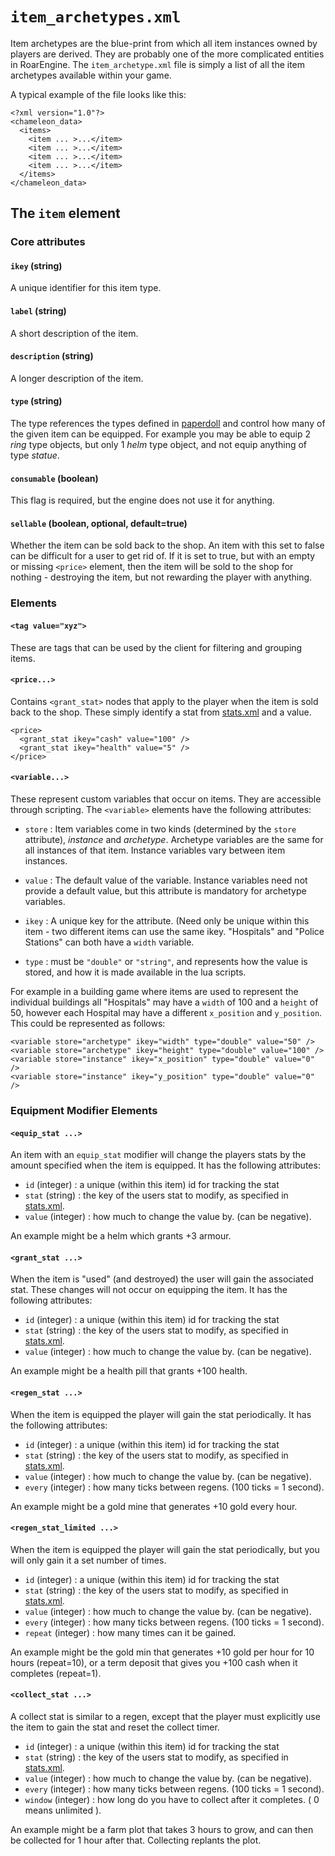 # `item_archetypes.xml`
Item archetypes are the blue-print from which all item instances owned by players are derived.  They are probably one of the more complicated entities in RoarEngine. The `item_archetype.xml` file is simply a list of all the item archetypes available within your game.

A typical example of the file looks like this:

~~~
<?xml version="1.0"?>
<chameleon_data>
  <items>
    <item ... >...</item>
    <item ... >...</item>
    <item ... >...</item>
    <item ... >...</item>
  </items>
</chameleon_data>
~~~

## The `item` element

### Core attributes

#### `ikey` (string)
A unique identifier for this item type.

#### `label` (string)
A short description of the item.

#### `description` (string)
A longer description of the item.

#### `type` (string)
The type references the types defined in [paperdoll](paperdoll.xml.md) and control how many of the given item can be equipped. For example you may be able to equip 2 *ring* type objects, but only 1 *helm* type object, and not equip anything of type *statue*.

#### `consumable` (boolean)
This flag is required, but the engine does not use it for anything.

#### `sellable` (boolean, optional, default=true)
Whether the item can be sold back to the shop. An item with this set to false can be difficult for a user to get rid of. If it is set to true, but with an empty or missing `<price>` element, then the item will be sold to the shop for nothing - destroying the item, but not rewarding the player with anything.

### Elements

#### `<tag value="xyz">`
These are tags that can be used by the client for filtering and grouping items.

#### `<price...>`
Contains `<grant_stat>` nodes that apply to the player when the item is sold back to the shop.
These simply identify a stat from [stats.xml](stats.xml.md) and a value.

~~~
<price>
  <grant_stat ikey="cash" value="100" />
  <grant_stat ikey="health" value="5" />
</price>
~~~

#### `<variable...>`
These represent custom variables that occur on items. They are accessible through scripting. The `<variable>` elements have the following attributes:

* `store` : Item variables come in two kinds (determined by the `store` attribute), *instance* and *archetype*. Archetype variables are the same for all instances of that item. Instance variables vary between item instances.

* `value` : The default value of the variable. Instance variables need not provide a default value, but this attribute is mandatory for archetype variables.

* `ikey` : A unique key for the attribute. (Need only be unique within this item - two different items can use the same ikey. "Hospitals" and "Police Stations" can both have a `width` variable.

* `type` : must be `"double"` or `"string"`, and represents how the value is stored, and how it is made available in the lua scripts.

For example in a building game where items are used to represent the individual buildings all "Hospitals" may have a `width` of 100 and a `height` of 50, however each Hospital may have a different `x_position` and `y_position`. This could be represented as follows:

~~~
<variable store="archetype" ikey="width" type="double" value="50" />
<variable store="archetype" ikey="height" type="double" value="100" />
<variable store="instance" ikey="x_position" type="double" value="0" />
<variable store="instance" ikey="y_position" type="double" value="0" />
~~~

### Equipment Modifier Elements
#### `<equip_stat ...>`
An item with an `equip_stat` modifier will change the players stats by the amount specified when the item is equipped. It has the following attributes:

* `id` (integer) : a unique (within this item) id for tracking the stat
* `stat` (string) : the key of the users stat to modify, as specified in [stats.xml](stats.xml.md).
* `value` (integer) : how much to change the value by. (can be negative).

An example might be a helm which grants +3 armour.

#### `<grant_stat ...>`
When the item is "used" (and destroyed) the user will gain the associated stat. These changes will not occur on equipping the item. It has the following attributes:

* `id` (integer) : a unique (within this item) id for tracking the stat
* `stat` (string) : the key of the users stat to modify, as specified in [stats.xml](stats.xml.md).
* `value` (integer) : how much to change the value by. (can be negative).

An example might be a health pill that grants +100 health.

#### `<regen_stat ...>`
When the item is equipped the player will gain the stat periodically. It has the following attributes:

* `id` (integer) : a unique (within this item) id for tracking the stat
* `stat` (string) : the key of the users stat to modify, as specified in [stats.xml](stats.xml.md).
* `value` (integer) : how much to change the value by. (can be negative).
* `every` (integer) : how many ticks between regens. (100 ticks = 1 second).

An example might be a gold mine that generates +10 gold every hour.

#### `<regen_stat_limited ...>`
When the item is equipped the player will gain the stat periodically, but you will only gain it a set number of times.

* `id` (integer) : a unique (within this item) id for tracking the stat
* `stat` (string) : the key of the users stat to modify, as specified in [stats.xml](stats.xml.md).
* `value` (integer) : how much to change the value by. (can be negative).
* `every` (integer) : how many ticks between regens. (100 ticks = 1 second).
* `repeat` (integer) : how many times can it be gained.

An example might be the gold min that generates +10 gold per hour for 10 hours (repeat=10), or
a term deposit that gives you +100 cash when it completes (repeat=1).

#### `<collect_stat ...>`
A collect stat is similar to a regen, except that the player must explicitly use the item to gain the
stat and reset the collect timer.

* `id` (integer) : a unique (within this item) id for tracking the stat
* `stat` (string) : the key of the users stat to modify, as specified in [stats.xml](stats.xml.md).
* `value` (integer) : how much to change the value by. (can be negative).
* `every` (integer) : how many ticks between regens. (100 ticks = 1 second).
* `window` (integer) : how long do you have to collect after it completes. ( 0 means unlimited ).

An example might be a farm plot that takes 3 hours to grow, and can then be collected for 1 hour after that. Collecting replants the plot.

